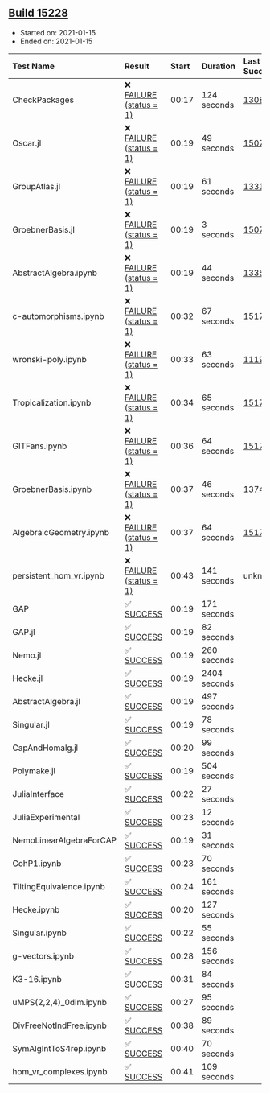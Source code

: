 ## [Build 15228](https://oscarci.mathematik.uni-kl.de/job/oscar/15228/)

* Started on: 2021-01-15
* Ended on: 2021-01-15

| Test Name    | Result | Start | Duration | Last Success | First Failure |
|:-------------|:-------|:------|:---------|:-------------|:--------------|
| CheckPackages | ❌ [FAILURE (status = 1)](https://oscarci.mathematik.uni-kl.de/job/oscar/15228/artifact/logs/build-15228/CheckPackages.log) | 00:17 | 124 seconds | [13085](https://oscarci.mathematik.uni-kl.de/job/oscar/13085/) | [13086](https://oscarci.mathematik.uni-kl.de/job/oscar/13086/) |
| Oscar.jl | ❌ [FAILURE (status = 1)](https://oscarci.mathematik.uni-kl.de/job/oscar/15228/artifact/logs/build-15228/Oscar.jl.log) | 00:19 | 49 seconds | [15079](https://oscarci.mathematik.uni-kl.de/job/oscar/15079/) | [15080](https://oscarci.mathematik.uni-kl.de/job/oscar/15080/) |
| GroupAtlas.jl | ❌ [FAILURE (status = 1)](https://oscarci.mathematik.uni-kl.de/job/oscar/15228/artifact/logs/build-15228/GroupAtlas.jl.log) | 00:19 | 61 seconds | [13311](https://oscarci.mathematik.uni-kl.de/job/oscar/13311/) | [13312](https://oscarci.mathematik.uni-kl.de/job/oscar/13312/) |
| GroebnerBasis.jl | ❌ [FAILURE (status = 1)](https://oscarci.mathematik.uni-kl.de/job/oscar/15228/artifact/logs/build-15228/GroebnerBasis.jl.log) | 00:19 | 3 seconds | [15079](https://oscarci.mathematik.uni-kl.de/job/oscar/15079/) | [15080](https://oscarci.mathematik.uni-kl.de/job/oscar/15080/) |
| AbstractAlgebra.ipynb | ❌ [FAILURE (status = 1)](https://oscarci.mathematik.uni-kl.de/job/oscar/15228/artifact/logs/build-15228/AbstractAlgebra.ipynb.log) | 00:19 | 44 seconds | [13355](https://oscarci.mathematik.uni-kl.de/job/oscar/13355/) | [13356](https://oscarci.mathematik.uni-kl.de/job/oscar/13356/) |
| c-automorphisms.ipynb | ❌ [FAILURE (status = 1)](https://oscarci.mathematik.uni-kl.de/job/oscar/15228/artifact/logs/build-15228/c-automorphisms.ipynb.log) | 00:32 | 67 seconds | [15177](https://oscarci.mathematik.uni-kl.de/job/oscar/15177/) | [15180](https://oscarci.mathematik.uni-kl.de/job/oscar/15180/) |
| wronski-poly.ipynb | ❌ [FAILURE (status = 1)](https://oscarci.mathematik.uni-kl.de/job/oscar/15228/artifact/logs/build-15228/wronski-poly.ipynb.log) | 00:33 | 63 seconds | [11192](https://oscarci.mathematik.uni-kl.de/job/oscar/11192/) | [11193](https://oscarci.mathematik.uni-kl.de/job/oscar/11193/) |
| Tropicalization.ipynb | ❌ [FAILURE (status = 1)](https://oscarci.mathematik.uni-kl.de/job/oscar/15228/artifact/logs/build-15228/Tropicalization.ipynb.log) | 00:34 | 65 seconds | [15176](https://oscarci.mathematik.uni-kl.de/job/oscar/15176/) | [15177](https://oscarci.mathematik.uni-kl.de/job/oscar/15177/) |
| GITFans.ipynb | ❌ [FAILURE (status = 1)](https://oscarci.mathematik.uni-kl.de/job/oscar/15228/artifact/logs/build-15228/GITFans.ipynb.log) | 00:36 | 64 seconds | [15177](https://oscarci.mathematik.uni-kl.de/job/oscar/15177/) | [15180](https://oscarci.mathematik.uni-kl.de/job/oscar/15180/) |
| GroebnerBasis.ipynb | ❌ [FAILURE (status = 1)](https://oscarci.mathematik.uni-kl.de/job/oscar/15228/artifact/logs/build-15228/GroebnerBasis.ipynb.log) | 00:37 | 46 seconds | [13748](https://oscarci.mathematik.uni-kl.de/job/oscar/13748/) | [13749](https://oscarci.mathematik.uni-kl.de/job/oscar/13749/) |
| AlgebraicGeometry.ipynb | ❌ [FAILURE (status = 1)](https://oscarci.mathematik.uni-kl.de/job/oscar/15228/artifact/logs/build-15228/AlgebraicGeometry.ipynb.log) | 00:37 | 64 seconds | [15177](https://oscarci.mathematik.uni-kl.de/job/oscar/15177/) | [15180](https://oscarci.mathematik.uni-kl.de/job/oscar/15180/) |
| persistent_hom_vr.ipynb | ❌ [FAILURE (status = 1)](https://oscarci.mathematik.uni-kl.de/job/oscar/15228/artifact/logs/build-15228/persistent_hom_vr.ipynb.log) | 00:43 | 141 seconds | unknown | unknown |
| GAP | ✅ [SUCCESS](https://oscarci.mathematik.uni-kl.de/job/oscar/15228/artifact/logs/build-15228/GAP.log) | 00:19 | 171 seconds |  |  |
| GAP.jl | ✅ [SUCCESS](https://oscarci.mathematik.uni-kl.de/job/oscar/15228/artifact/logs/build-15228/GAP.jl.log) | 00:19 | 82 seconds |  |  |
| Nemo.jl | ✅ [SUCCESS](https://oscarci.mathematik.uni-kl.de/job/oscar/15228/artifact/logs/build-15228/Nemo.jl.log) | 00:19 | 260 seconds |  |  |
| Hecke.jl | ✅ [SUCCESS](https://oscarci.mathematik.uni-kl.de/job/oscar/15228/artifact/logs/build-15228/Hecke.jl.log) | 00:19 | 2404 seconds |  |  |
| AbstractAlgebra.jl | ✅ [SUCCESS](https://oscarci.mathematik.uni-kl.de/job/oscar/15228/artifact/logs/build-15228/AbstractAlgebra.jl.log) | 00:19 | 497 seconds |  |  |
| Singular.jl | ✅ [SUCCESS](https://oscarci.mathematik.uni-kl.de/job/oscar/15228/artifact/logs/build-15228/Singular.jl.log) | 00:19 | 78 seconds |  |  |
| CapAndHomalg.jl | ✅ [SUCCESS](https://oscarci.mathematik.uni-kl.de/job/oscar/15228/artifact/logs/build-15228/CapAndHomalg.jl.log) | 00:20 | 99 seconds |  |  |
| Polymake.jl | ✅ [SUCCESS](https://oscarci.mathematik.uni-kl.de/job/oscar/15228/artifact/logs/build-15228/Polymake.jl.log) | 00:19 | 504 seconds |  |  |
| JuliaInterface | ✅ [SUCCESS](https://oscarci.mathematik.uni-kl.de/job/oscar/15228/artifact/logs/build-15228/JuliaInterface.log) | 00:22 | 27 seconds |  |  |
| JuliaExperimental | ✅ [SUCCESS](https://oscarci.mathematik.uni-kl.de/job/oscar/15228/artifact/logs/build-15228/JuliaExperimental.log) | 00:23 | 12 seconds |  |  |
| NemoLinearAlgebraForCAP | ✅ [SUCCESS](https://oscarci.mathematik.uni-kl.de/job/oscar/15228/artifact/logs/build-15228/NemoLinearAlgebraForCAP.log) | 00:19 | 31 seconds |  |  |
| CohP1.ipynb | ✅ [SUCCESS](https://oscarci.mathematik.uni-kl.de/job/oscar/15228/artifact/logs/build-15228/CohP1.ipynb.log) | 00:23 | 70 seconds |  |  |
| TiltingEquivalence.ipynb | ✅ [SUCCESS](https://oscarci.mathematik.uni-kl.de/job/oscar/15228/artifact/logs/build-15228/TiltingEquivalence.ipynb.log) | 00:24 | 161 seconds |  |  |
| Hecke.ipynb | ✅ [SUCCESS](https://oscarci.mathematik.uni-kl.de/job/oscar/15228/artifact/logs/build-15228/Hecke.ipynb.log) | 00:20 | 127 seconds |  |  |
| Singular.ipynb | ✅ [SUCCESS](https://oscarci.mathematik.uni-kl.de/job/oscar/15228/artifact/logs/build-15228/Singular.ipynb.log) | 00:22 | 55 seconds |  |  |
| g-vectors.ipynb | ✅ [SUCCESS](https://oscarci.mathematik.uni-kl.de/job/oscar/15228/artifact/logs/build-15228/g-vectors.ipynb.log) | 00:28 | 156 seconds |  |  |
| K3-16.ipynb | ✅ [SUCCESS](https://oscarci.mathematik.uni-kl.de/job/oscar/15228/artifact/logs/build-15228/K3-16.ipynb.log) | 00:31 | 84 seconds |  |  |
| uMPS(2,2,4)_0dim.ipynb | ✅ [SUCCESS](https://oscarci.mathematik.uni-kl.de/job/oscar/15228/artifact/logs/build-15228/uMPS-2-2-4-_0dim.ipynb.log) | 00:27 | 95 seconds |  |  |
| DivFreeNotIndFree.ipynb | ✅ [SUCCESS](https://oscarci.mathematik.uni-kl.de/job/oscar/15228/artifact/logs/build-15228/DivFreeNotIndFree.ipynb.log) | 00:38 | 89 seconds |  |  |
| SymAlgIntToS4rep.ipynb | ✅ [SUCCESS](https://oscarci.mathematik.uni-kl.de/job/oscar/15228/artifact/logs/build-15228/SymAlgIntToS4rep.ipynb.log) | 00:40 | 70 seconds |  |  |
| hom_vr_complexes.ipynb | ✅ [SUCCESS](https://oscarci.mathematik.uni-kl.de/job/oscar/15228/artifact/logs/build-15228/hom_vr_complexes.ipynb.log) | 00:41 | 109 seconds |  |  |
